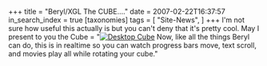 +++
title = "Beryl/XGL The CUBE...."
date = 2007-02-22T16:37:57
in_search_index = true
[taxonomies]
tags = [
"Site-News",
]
+++
I'm not sure how useful this actually is but you can't deny that it's pretty cool. May I present to you the Cube = "<a class="imagelink" href="http://jeremy.marzhillstudios.com/wp-content/uploads/2007/02/Cube3D_Windows.png" title="Desktop Cube"><img id="image122" src="http://jeremy.marzhillstudios.com/wp-content/uploads/2007/02/Cube3D_Windows.thumbnail.png" alt="Desktop Cube" /></a> Now, like all the things Beryl can do, this is in realtime so you can watch progress bars move, text scroll, and movies play all while rotating your cube."
